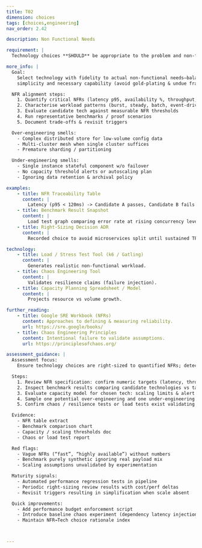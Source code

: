 ```yaml
---
title: T02
dimension: choices
tags: [choices,engineering]
nav_order: 2.42

description: Non Functional Needs

requirement: |
  Technology choices **SHOULD** be appropriate to the problem and non-functional needs. I.e. we are as equally aware of over-engineering as we are of under-engineering.

more_info: |
  Goal:
    Select technology with fidelity to actual non-functional needs—balancing
    simplicity and necessary capability (avoid gold-plating & undue fragility).

  NFR alignment steps:
    1. Quantify critical NFRs (latency p95, availability %, throughput, RPO/RTO)
    2. Characterise workload patterns (burst, steady, batch, event-driven)
    3. Evaluate candidate tech against measurable NFR thresholds
    4. Run representative benchmarks / proof scenarios
    5. Document trade-offs & revisit triggers

  Over-engineering smells:
    - Complex distributed store for low-volume config data
    - Multi-cluster mesh when single cluster suffices
    - Premature sharding / partitioning

  Under-engineering smells:
    - Single instance stateful component w/o failover
    - No capacity threshold alerts or autoscaling plan
    - Ignoring data retention & archival policy

examples: 
    - title: NFR Traceability Table
      content: |
        Latency (p95 < 120ms) -> Candidate A passes, Candidate B fails benchmark.
    - title: Benchmark Result Snapshot
      content: |
        Load test graph comparing error rate at rising concurrency levels.
    - title: Right-Sizing Decision ADR
      content: |
        Recorded choice to avoid microservices split until sustained TPS > X.

technology:
    - title: Load / Stress Test Tool (k6 / Gatling)
      content: |
        Generates realistic non-functional workload.
    - title: Chaos Engineering Tool
      content: |
        Validates resilience claims (failure injection).
    - title: Capacity Planning Spreadsheet / Model
      content: |
        Projects resource vs volume growth.

further_reading:
    - title: Google SRE Workbook (NFRs)
      content: Approaches to defining & measuring reliability.
      url: https://sre.google/books/
    - title: Chaos Engineering Principles
      content: Intentional failure to validate assumptions.
      url: https://principlesofchaos.org/

assessment_guidance: |
  Assessment focus:
    Ensure technology choices are right-sized to quantified NFRs; detect over/under engineering risk early.

  Steps:
    1. Review NFR specification: confirm numeric targets (latency, throughput, availability, RPO/RTO) exist & trace to business impact.
    2. Inspect benchmark results comparing candidate technologies vs targets; verify realistic workload modelling.
    3. Evaluate capacity model for chosen tech: scaling limits & alert thresholds defined?
    4. Sample one potential over-engineering and one under-engineering smell from code/infra; check recorded decision & revisit trigger.
    5. Confirm chaos / resilience tests or load tests exist validating assumptions.

  Evidence:
    - NFR table extract
    - Benchmark comparison chart
    - Capacity / scaling thresholds doc
    - Chaos or load test report

  Red flags:
    - Vague NFRs (“fast”, “highly available”) without numbers
    - Benchmark purely synthetic ignoring real payload mix
    - Scaling assumptions unvalidated by experimentation

  Maturity signals:
    - Automated performance regression tests in pipeline
    - Periodic right-sizing review results with cost/perf deltas
    - Revisit triggers resulting in simplification when scale absent

  Quick improvements:
    - Add performance budget enforcement script
    - Introduce baseline chaos experiment (dependency latency injection)
    - Maintain NFR→Tech choice rationale index



---
```

